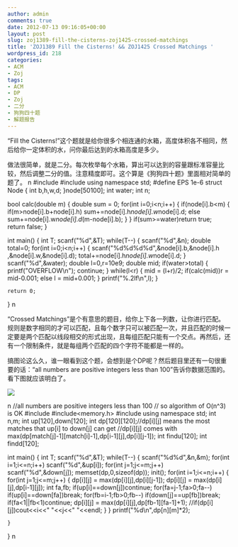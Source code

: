 ```yaml
---
author: admin
comments: true
date: 2012-07-13 09:16:05+00:00
layout: post
slug: zoj1389-fill-the-cisterns-zoj1425-crossed-matchings
title: 'ZOJ1389 Fill the Cisterns! && ZOJ1425 Crossed Matchings '
wordpress_id: 218
categories:
- ACM
- Zoj
tags:
- ACM
- DP
- Zoj
- 二分
- 狗狗四十题
- 解题报告
---
```


“Fill the Cisterns!”这个题就是给你很多个相连通的水箱，高度体积各不相同，然后给你一定体积的水，问你最后达到的水箱高度是多少。

做法很简单，就是二分。每次枚举每个水箱，算出可以达到的容量跟标准容量比较，然后调整二分的值。注意精度即可。这个算是《狗狗四十题》里面相对简单的题了。
n
#include<iostream>
#include<cstdio>
using namespace std;
#define EPS 1e-6
struct Node
{
	int b,h,w,d;
}node[50100];
int water;
int n;

bool calc(double m)
{
	double sum = 0;
	for(int i=0;i<n;i++)
	{
		if(node[i].b<m)
		{
			if(m>node[i].b+node[i].h)
				sum+=node[i].h*node[i].w*node[i].d;
			else sum+=node[i].w*node[i].d*(m-node[i].b);
		}
	}
	if(sum>=water)return true;
	return false;
}

int main()
{
	int T;
	scanf("%d",&T);
	while(T--)
	{
		scanf("%d",&n);
		double total=0;
		for(int i=0;i<n;i++)
		{
			scanf("%d%d%d%d",&node[i].b,&node[i].h
					,&node[i].w,&node[i].d);
			total+=node[i].h*node[i].w*node[i].d;
		}
		scanf("%d",&water);
		double l=0,r=10e9;
		double mid;
		if(water>total)
		{
			printf("OVERFLOW\n");
			continue;
		}
		while(l<r)
		{
			mid = (l+r)/2;
			if(calc(mid))r = mid-0.001;
			else l = mid+0.001;
		}
		printf("%.2lf\n",l);
	}

	return 0;
}
n


“Crossed Matchings”是个有意思的题目，给你上下各一列数，让你进行匹配。规则是数字相同的才可以匹配，且每个数字只可以被匹配一次，并且匹配的时候一定要是两个匹配以线段相交的形式出现，且每组匹配只能有一个交点。再然后，还有一个限制条件，就是每组两个匹配的四个字符不能都是一样的。

搞图论这么久，谁一眼看到这个题，会想到是个DP呢？然后题目里还有一句很重要的话：“all numbers are positive integers less than 100”告诉你数据范围的。看下图就应该明白了。

[![](http://wonderflow.info/wp-content/uploads/2012/07/zoj1425.png)](http://wonderflow.info/wp-content/uploads/2012/07/zoj1425.png)

n
//all numbers are positive integers less than 100
// so algorithm of O(n^3) is OK
#include<iostream>
#include<memory.h>
#include<cstdio>
using namespace std;
int n,m;
int up[120],down[120];
int dp[120][120];//dp[i][j] means the most matches that up[i] to down[j] can get
//dp[i][j] comes with max(dp[match[j]-1][match[i]-1],dp[i-1][j],dp[i][j-1]);
int findu[120];
int findd[120];


int main()
{
	int T;
	scanf("%d",&T);
	while(T--)
	{
		scanf("%d%d",&n,&m);
		for(int i=1;i<=n;i++)
			scanf("%d",&up[i]);
		for(int j=1;j<=m;j++)
			scanf("%d",&down[j]);
		memset(dp,0,sizeof(dp));
		init();
		for(int i=1;i<=n;i++)
		{
			for(int j=1;j<=m;j++)
			{
				dp[i][j] = max(dp[i][j],dp[i][j-1]);
				dp[i][j] = max(dp[i][j],dp[i-1][j]);
				int fa,fb;
				if(up[i]==down[j])continue;
				for(fa=j-1;fa>0;fa--)
					if(up[i]==down[fa])break;
				for(fb=i-1;fb>0;fb--)
					if(down[j]==up[fb])break;
				if(fa<1||fb<1)continue;
				dp[i][j] = max(dp[i][j],dp[fb-1][fa-1]+1);
				//if(dp[i][j])cout<<i<<" "<<j<<" "<<endl;
			}
		}
		printf("%d\n",dp[n][m]*2);

	}
}
n
